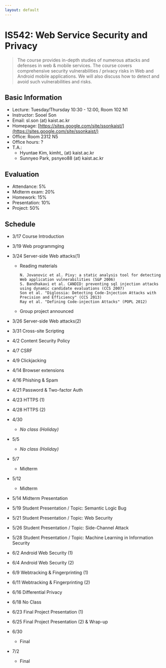 ```yaml
---
layout: default
---
```


# **IS542**: Web Service Security and Privacy 

> The course provides in-depth studies of numerous attacks and defenses in web & mobile services. The course covers comprehensive security vulnerabilities / privacy risks in Web and Android mobile applications. We will also discuss how to detect and avoid such vulnerabilities and risks. 

## Basic Information
 * Lecture: Tuesday/Thursday 10:30 - 12:00, Room 102 N1
 * Instructor: Sooel Son
 * Email: sl.son (at) kaist.ac.kr
 * Homepage: [https://sites.google.com/site/ssonkaist/](https://sites.google.com/site/ssonkaist/)
 * Office: Room 2312 N5
 * Office hours: ?
 * T.A.: 
   * Hyuntae Kim, kimht\_ (at) kaist.ac.kr
   * Sunnyeo Park, psnyeo88 (at) kaist.ac.kr

## Evaluation
 * Attendance: 5%
 * Midterm exam: 20% 
 * Homework: 15%
 * Presentation: 10%
 * Project: 50%

## Schedule

- 3/17 Course Introduction

- 3/19 Web programmging
  
- 3/24 Server-side Web attacks(1)
  - Reading materials
    ```
    N. Jovanovic et al. Pixy: a static analysis tool for detecting Web application vulnerabilities (S&P 2006)
    S. Bandhakavi et al. CANDID: preventing sql injection attacks using dynamic candidate evaluations (CCS 2007)
    Son et al. "Diglossia: Detecting Code-Injection Attacks with Precision and Efficiency" (CCS 2013)
    Ray et al. "Defining Code-injection Attacks" (POPL 2012)
    ```
  - Group project announced

- 3/26 Server-side Web attacks(2)

- 3/31 Cross-site Scripting

- 4/2 Content Security Policy

- 4/7 CSRF

- 4/9 Clickjacking

- 4/14 Browser extensions

- 4/16 Phishing & Spam

- 4/21 Password & Two-factor Auth

- 4/23 HTTPS (1)

- 4/28 HTTPS (2)

- 4/30
  - _No class (Holiday)_

- 5/5
  - _No class (Holiday)_

- 5/7
  - Midterm

- 5/12
  - Midterm

- 5/14 Midterm Presentation

- 5/19 Student Presentation / Topic: Semantic Logic Bug

- 5/21 Student Presentation / Topic: Web Security

- 5/26 Student Presentation / Topic: Side-Channel Attack

- 5/28 Student Presentation / Topic:  Machine Learning in Information Security

- 6/2 Android Web Security (1)

- 6/4 Android Web Security (2)

- 6/9 Webtracking & Fingerprinting (1)

- 6/11 Webtracking & Fingerprinting (2)

- 6/16 Differential Privacy

- 6/18 No Class

- 6/23 Final Project Presentation (1)

- 6/25 Final Project Presentation (2) & Wrap-up

- 6/30
  - Final

- 7/2
  - Final
